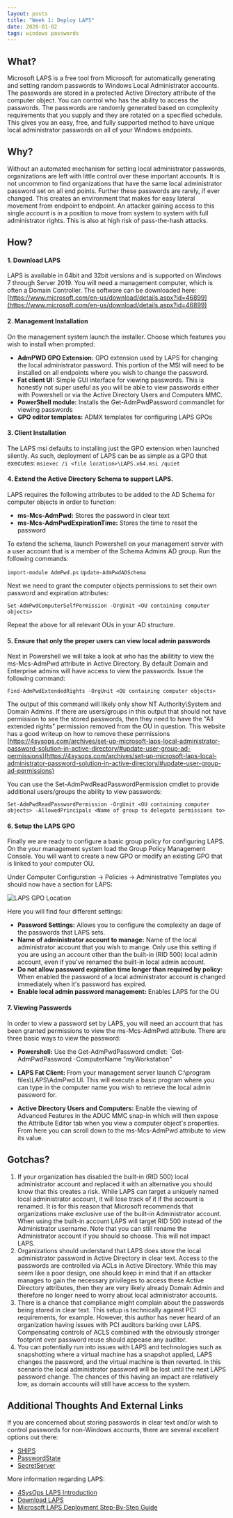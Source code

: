 ```yaml
---
layout: posts
title: "Week 1: Deploy LAPS"
date: 2020-01-02
tags: windows passwords
---
```


## What?

Microsoft LAPS is a free tool from Microsoft for automatically generating and setting random passwords
to Windows Local Administrator accounts. The passwords are stored in a protected Active Directory attribute
of the computer object. You can control who has the ability to access the passwords. The passwords are randomly generated based on complexity requirements that you supply and they are rotated on a specified schedule. 
This gives you an easy, free, and fully supported method to have unique local administrator passwords
on all of your Windows endpoints.

## Why?

Without an automated mechanism for setting local administrator passwords, organizations are left with little
control over these important accounts. It is not uncommon to find organizations that have the same local
administrator password set on all end points. Further these passwords are rarely, if ever changed. 
This creates an environment that makes for easy lateral movement from endpoint to endpoint. An attacker
gaining access to this single account is in a position to move from system to system with full administrator
rights. This is also at high risk of pass-the-hash attacks.

## How?

#### 1. Download LAPS  

LAPS is available in 64bit and 32bit versions and is supported on Windows 7 through Server 2019.  You will need a management computer, which is often a Domain Controller.  The software can be downloaded here: [https://www.microsoft.com/en-us/download/details.aspx?id=46899](https://www.microsoft.com/en-us/download/details.aspx?id=46899)

#### 2. Management Installation

On the management system launch the installer. Choose which features you wish to install when prompted:
* **AdmPWD GPO Extension:** GPO extension used by LAPS for changing the local administrator password. This portion of the MSI will need to be installed on all endpoints where you wish to change the password.
* **Fat client UI:** Simple GUI interface for viewing passwords. This is honestly not super useful as you will be able to view passwords either with Powershell or via the Active Directory Users and Computers MMC.
* **PowerShell module:** Installs the Get-AdmPwdPassword commandlet for viewing passwords
* **GPO editor templates:** ADMX templates for configuring LAPS GPOs

#### 3. Client Installation

The LAPS msi defaults to installing just the GPO extension when launched silently.  As such, deployment of LAPS can be as simple as a GPO that executes:
`msiexec /i <file location>\LAPS.x64.msi /quiet`

#### 4. Extend the Active Directory Schema to support LAPS.

LAPS requires the following attributes to be added to the AD Schema for computer objects in order to function:

* **ms-Mcs-AdmPwd:** Stores the password in clear text
* **ms-Mcs-AdmPwdExpirationTime:** Stores the time to reset the password

To extend the schema, launch Powershell on your management server with a user account that is a member of the Schema Admins AD group.  Run the following commands:

`import-module AdmPwd.ps`
`Update-AdmPwdADSchema`

Next we need to grant the computer objects permissions to set their own password and expiration attributes:

`Set-AdmPwdComputerSelfPermission -OrgUnit <OU containing computer objects>`

Repeat the above for all relevant OUs in your AD structure.

#### 5. Ensure that only the proper users can view local admin passwords

Next in Powershell we will take a look at who has the abilitity to view the ms-Mcs-AdmPwd attribute in Active Directory.  By default Domain and Enterprise admins will have access to view the passwords. Issue the following command:

`Find-AdmPwdExtendedRights -OrgUnit <OU containing computer objects>`

The output of this command will likely only show NT Authority\System and Domain Admins. If there are users/groups in this output that should not have permission to see the stored passwords, then they need to have the "All extended rights" permission removed from the OU in question. This website has a good writeup on how to remove these permissions [https://4sysops.com/archives/set-up-microsoft-laps-local-administrator-password-solution-in-active-directory/#update-user-group-ad-permissions](https://4sysops.com/archives/set-up-microsoft-laps-local-administrator-password-solution-in-active-directory/#update-user-group-ad-permissions)

You can use the Set-AdmPwdReadPasswordPermission cmdlet to provide additional users/groups the ability to view passwords:

`Set-AdmPwdReadPasswordPermission -OrgUnit <OU containing computer objects> -AllowedPrincipals <Name of group to delegate permissions to>`

#### 6. Setup the LAPS GPO

Finally we are ready to configure a basic group policy for configuring LAPS. On the your management system load the Group Policy Management Console. You will want to create a new GPO or modify an existing GPO that is linked to your computer OU.

Under Computer Configurstion -> Policies -> Administrative Templates you should now have a section for LAPS:

![LAPS GPO Location](https://securitycadence.github.io/imgs/2020-01-02/GPO-LAPS-1.png)

Here you will find four different settings:

* **Password Settings:** Allows you to configure the complexity an dage of the passwords that LAPS sets.
* **Name of administrator account to manage:** Name of the local administrator account that you wish to mange. Only use this setting if you are using an account other than the built-in (RID 500) local admin account, even if you've renamed the built-in local admin account.
* **Do not allow password expiration time longer than required by policy:** When enabled the password of a local administrator account is changed immediately when it's password has expired.
* **Enable local admin password management:** Enables LAPS for the OU

#### 7. Viewing Passwords

In order to view a password set by LAPS, you will need an account that has been granted permissions to view the ms-Mcs-AdmPwd attribute.  There are three basic ways to view the password:

* **Powershell:** Use the Get-AdmPwdPassword cmdlet:
`Get-AdmPwdPassword -ComputerName "myWorkstation"

* **LAPS Fat Client:** From your management server launch C:\program files\LAPS\AdmPwd.UI.  This will execute a basic program where you can type in the computer name you wish to retrieve the local admin password for.

* **Active Directory Users and Computers:** Enable the viewing of Advanced Features in the ADUC MMC snap-in which will then expose the Attribute Editor tab when you view a computer object's properties. From here you can scroll down to the ms-Mcs-AdmPwd attribute to view its value.

## Gotchas?

1. If your organization has disabled the built-in (RID 500) local administrator account and replaced it with
an alternative you should know that this creates a risk. While LAPS can target a uniquely named local administrator
account, it will lose track of it if the account is renamed. It is for this reason that Microsoft recommends
that organizations make exclusive use of the built-in Administrator account. When using the built-in account LAPS
will target RID 500 instead of the Administrator username. Note that you can still rename the Administrator
account if you should so choose. This will not impact LAPS.  
2. Organizations should understand that LAPS does store the local administrator password in Active Directory in
clear text. Access to the passwords are controlled via ACLs in Active Directory. While this may seem like a
poor design, one should keep in mind that if an attacker manages to gain the necessary privileges to access these
Active Directory attributes, then they are very likely already Domain Admin and therefore no longer need to
worry about local administrator accounts.  
3. There is a chance that compliance might complain about the passwords being stored in clear text. This setup is
technically against PCI requirements, for example. However, this author has never heard of an organization
having issues with PCI auditors barking over LAPS. Compensating controls of ACLS combined with the obviously
stronger footprint over password reuse should appease any auditor.  
4. You can potentially run into issues with LAPS and technologies such as snapshotting where a virtual machine
has a snapshot applied, LAPS changes the password, and the virtual machine is then reverted. In this scenario the
local administrator password will be lost until the next LAPS password change. The chances of this having an
impact are relatively low, as domain accounts will still have access to the system.

## Additional Thoughts And External Links

If you are concerned about storing passwords in clear text and/or wish to control passwords for non-Windows
accounts, there are several excellent options out there:

* [SHIPS](https://www.trustedsec.com/tools/ships/)
* [PasswordState](https://www.clickstudios.com.au/)
* [SecretServer](https://www.thycotic.com)

More information regarding LAPS:  

* [4SysOps LAPS Introduction](https://4sysops.com/archives/introduction-to-microsoft-laps-local-administrator-password-solution/)
* [Download LAPS](https://www.microsoft.com/en-us/download/details.aspx?id=46899)
* [Microsoft LAPS Deployment Step-By-Step Guide](https://gallery.technet.microsoft.com/Step-by-Step-Deploy-Local-7c9ef772/file/150657/1/Step%20by%20Step%20Guide%20to%20Deploy%20Microsoft%20LAPS.pdf)

